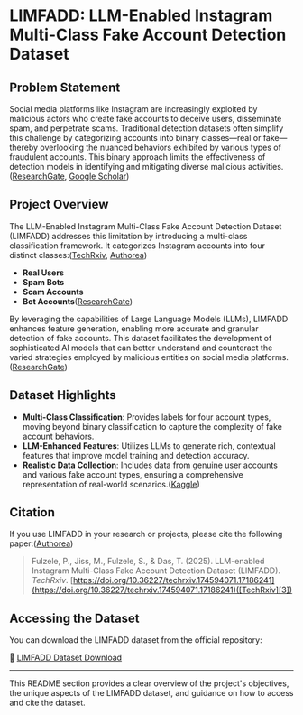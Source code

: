# LIMFADD: LLM-Enabled Instagram Multi-Class Fake Account Detection Dataset

## Problem Statement

Social media platforms like Instagram are increasingly exploited by malicious actors who create fake accounts to deceive users, disseminate spam, and perpetrate scams. Traditional detection datasets often simplify this challenge by categorizing accounts into binary classes—real or fake—thereby overlooking the nuanced behaviors exhibited by various types of fraudulent accounts. This binary approach limits the effectiveness of detection models in identifying and mitigating diverse malicious activities.([ResearchGate][1], [Google Scholar][2])

## Project Overview

The LLM-Enabled Instagram Multi-Class Fake Account Detection Dataset (LIMFADD) addresses this limitation by introducing a multi-class classification framework. It categorizes Instagram accounts into four distinct classes:([TechRxiv][3], [Authorea][4])

* **Real Users**
* **Spam Bots**
* **Scam Accounts**
* **Bot Accounts**([ResearchGate][1])

By leveraging the capabilities of Large Language Models (LLMs), LIMFADD enhances feature generation, enabling more accurate and granular detection of fake accounts. This dataset facilitates the development of sophisticated AI models that can better understand and counteract the varied strategies employed by malicious entities on social media platforms.([ResearchGate][1])

## Dataset Highlights

* **Multi-Class Classification**: Provides labels for four account types, moving beyond binary classification to capture the complexity of fake account behaviors.
* **LLM-Enhanced Features**: Utilizes LLMs to generate rich, contextual features that improve model training and detection accuracy.
* **Realistic Data Collection**: Includes data from genuine user accounts and various fake account types, ensuring a comprehensive representation of real-world scenarios.([Kaggle][5])

## Citation

If you use LIMFADD in your research or projects, please cite the following paper:([Authorea][4])

> Fulzele, P., Jiss, M., Fulzele, S., & Das, T. (2025). LLM-enabled Instagram Multi-Class Fake Account Detection Dataset (LIMFADD). *TechRxiv*. [https://doi.org/10.36227/techrxiv.174594071.17186241](https://doi.org/10.36227/techrxiv.174594071.17186241)([TechRxiv][3])

## Accessing the Dataset

You can download the LIMFADD dataset from the official repository:

🔗 [LIMFADD Dataset Download](https://www.tapadhirdas.com/das-lab/datasets/limfadd)

---

This README section provides a clear overview of the project's objectives, the unique aspects of the LIMFADD dataset, and guidance on how to access and cite the dataset.

[1]: https://www.researchgate.net/figure/Activity-of-campaigns-over-time_fig1_221046795?utm_source=chatgpt.com "Activity of campaigns over time. | Download Scientific Diagram"
[2]: https://scholar.google.com/citations?hl=en&user=nwc-NI4AAAAJ&utm_source=chatgpt.com "‪Tapadhir Das‬ - ‪Google Scholar‬"
[3]: https://www.techrxiv.org/doi/full/10.36227/techrxiv.174594071.17186241/v1?utm_source=chatgpt.com "LLM-enabled Instagram Multi-Class Fake Account Detection Dataset"
[4]: https://www.authorea.com/browse-all?tags=%5B%22computing+and+processing%22%5D&utm_source=chatgpt.com "Browse Preprints - - Authorea"
[5]: https://www.kaggle.com/datasets/manumathewjiss/instagram-multi-class-fake-account-dataset-imfad?utm_source=chatgpt.com "LIMFADD: Instagram Multi-Class Fake Detection - Kaggle"
